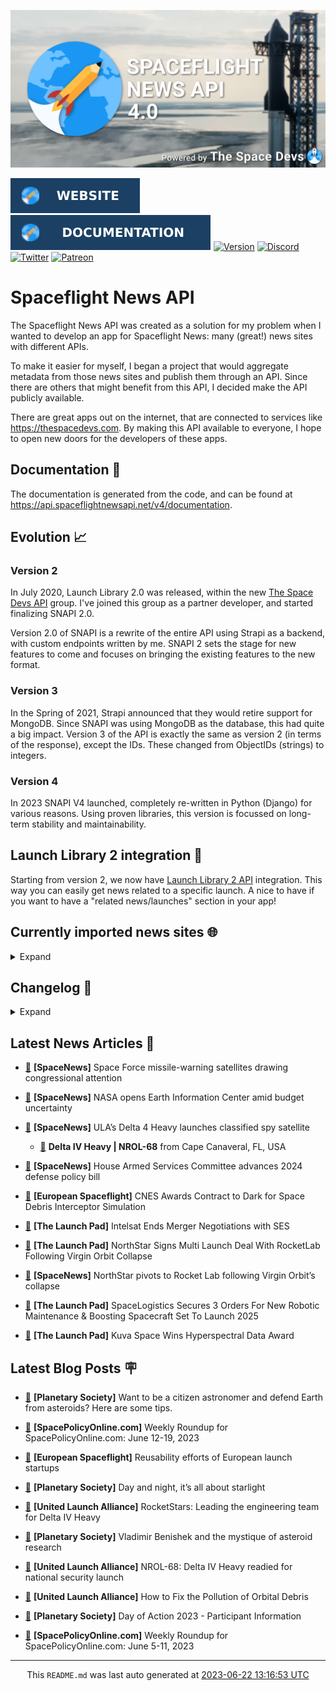 ![Cover](https://raw.githubusercontent.com/TheSpaceDevs/spaceflightnewsapi/main/.github/profile/assets/snapi_poster.png)

[![Website](https://raw.githubusercontent.com/TheSpaceDevs/spaceflightnewsapi/main/.github/profile/assets/badge_snapi_website.svg)](https://spaceflightnewsapi.net/)
[![Documentation](https://raw.githubusercontent.com/TheSpaceDevs/spaceflightnewsapi/main/.github/profile/assets/badge_snapi_doc.svg)](https://api.spaceflightnewsapi.net/v4/docs)
[![Version](https://img.shields.io/github/v/release/TheSpaceDevs/spaceflightnewsapi?style=for-the-badge)](https://github.com/TheSpaceDevs/spaceflightnewsapi/releases/tag/v4.0.3)
[![Discord](https://img.shields.io/badge/Discord-%237289DA.svg?style=for-the-badge&logo=discord&logoColor=white)](https://discord.gg/p7ntkNA)
[![Twitter](https://img.shields.io/badge/Twitter-%231DA1F2.svg?style=for-the-badge&logo=Twitter&logoColor=white)](https://twitter.com/the_snapi)
[![Patreon](https://img.shields.io/badge/Patreon-F96854?style=for-the-badge&logo=patreon&logoColor=white)](https://www.patreon.com/TheSpaceDevs)

# Spaceflight News API

The Spaceflight News API was created as a solution for my problem when I wanted to develop an app for Spaceflight News: many (great!) news sites with different APIs.

To make it easier for myself, I began a project that would aggregate metadata from those news sites and publish them through an API. Since there are others that might benefit from this API, I decided make the API publicly available.

There are great apps out on the internet, that are connected to services like <https://thespacedevs.com>. By making this API available to everyone, I hope to open new doors for the developers of these apps.

## Documentation 📖

The documentation is generated from the code, and can be found at <https://api.spaceflightnewsapi.net/v4/documentation>.

## Evolution 📈

### Version 2

In July 2020, Launch Library 2.0 was released, within the new <a href="https://thespacedevs.com">The Space Devs API</a> group. I've joined this group as a partner developer, and started finalizing SNAPI 2.0.

Version 2.0 of SNAPI is a rewrite of the entire API using Strapi as a backend, with custom endpoints written by me.
SNAPI 2 sets the stage for new features to come and focuses on bringing the existing features to the new format.

### Version 3

In the Spring of 2021, Strapi announced that they would retire support for MongoDB. Since SNAPI was using MongoDB as the database, this had quite a big impact.
Version 3 of the API is exactly the same as version 2 (in terms of the response), except the IDs. These changed from ObjectIDs (strings) to integers.

### Version 4
In 2023 SNAPI V4 launched, completely re-written in Python (Django) for various reasons.
Using proven libraries, this version is focussed on long-term stability and maintainability.

## Launch Library 2 integration 🚀

Starting from version 2, we now have <a href="https://thespacedevs.com/llapi">Launch Library 2 API</a> integration. This way you can easily get news related to a specific launch.
A nice to have if you want to have a "related news/launches" section in your app!

## Currently imported news sites 🌐

<details>
<summary>Expand</summary>

- AmericaSpace
- Arstechnica
- Blue Origin
- CNBC
- ESA
- ElonX
- Euronews
- European Spaceflight
- Jet Propulsion Laboratory
- NASA
- NASASpaceflight
- National Geographic
- National Space Society
- Phys
- Planetary Society
- Reuters
- Space.com
- SpaceFlight Insider
- SpaceNews
- SpacePolicyOnline.com
- SpaceX
- Spaceflight Now
- SyFy
- TechCrunch
- Teslarati
- The Drive
- The Japan Times
- The Launch Pad
- The National
- The New York Times
- The Space Devs
- The Space Review
- The Verge
- The Wall Street Journal
- United Launch Alliance
- Virgin Galactic


</details>

## Changelog 📝
<details>
<summary>Expand</summary>

# V4.0.0

- Rewritten in Python and Django.

# V3.4.0

- Package updates
- Sentry fixes

# V3.0.0

- Package updates

### V3.2.0

- Various Sentry issues fixed

### V3.1.0

- Strapi updates
- Sentry updates
- Admin interface updates

### V3.0.0

- Switch to use Postgres as database

### V2.3.0

- The lost "article per (LL2) event" endpoint is back
- Changed the G4L logo on the site
- Added Sentry again, via the new Strapi plugin
- Changed from amqplib to amqp-connection-manager
- Updated to Strapi 3.5.3

### v2.2.0

- Dependency updates
- Code cleanup
- Admin side of things

### v2.1.0

- Backend changes on how new content is processed
- Package updates

### v2.0.0

- Complete rewrite of the app, focusing on existing features

</details>



## Latest News Articles 📰
- <a href="https://spacenews.com/space-force-missile-warning-satellites-drawing-congressional-attention/" >🔗</a> **[SpaceNews]** Space Force missile-warning satellites drawing congressional attention


- <a href="https://spacenews.com/nasa-opens-earth-information-center-amid-budget-uncertainty/" >🔗</a> **[SpaceNews]** NASA opens Earth Information Center amid budget uncertainty


- <a href="https://spacenews.com/ulas-delta-4-heavy-launches-classified-spy-satellite/" >🔗</a> **[SpaceNews]** ULA’s Delta 4 Heavy launches classified spy satellite


  - <a href="https://go4liftoff.com/launch/id/8cfa00a5-a72e-48b7-80bd-944664688f59" >🚀</a> **Delta IV Heavy | NROL-68** from Cape Canaveral, FL, USA



- <a href="https://spacenews.com/house-armed-services-committee-advances-2024-defense-policy-bill/" >🔗</a> **[SpaceNews]** House Armed Services Committee advances 2024 defense policy bill


- <a href="https://europeanspaceflight.com/cnes-awards-contract-to-dark-for-space-debris-interceptor-simulation/" >🔗</a> **[European Spaceflight]** CNES Awards Contract to Dark for Space Debris Interceptor Simulation


- <a href="https://tlpnetwork.com/news/2023/06/intelsat-ends-merger-negotiations-with-ses" >🔗</a> **[The Launch Pad]** Intelsat Ends Merger Negotiations with SES


- <a href="https://tlpnetwork.com/news/2023/06/northstar-signs-multi-launch-deal-with-rocketlab-following-virgin-orbit-collapse" >🔗</a> **[The Launch Pad]** NorthStar Signs Multi Launch Deal With RocketLab Following Virgin Orbit Collapse


- <a href="https://spacenews.com/northstar-pivots-to-rocket-lab-following-virgin-orbits-collapse/" >🔗</a> **[SpaceNews]** NorthStar pivots to Rocket Lab following Virgin Orbit’s collapse


- <a href="https://tlpnetwork.com/news/2023/06/spacelogistics-secures-3-orders-for-robotic-maintenance-and-boosting-spacecraft-set-to-launch-2025" >🔗</a> **[The Launch Pad]** SpaceLogistics Secures 3 Orders For New Robotic Maintenance & Boosting Spacecraft Set To Launch 2025


- <a href="https://tlpnetwork.com/news/2023/06/kuva-space-wins-hyperspectral-data-award" >🔗</a> **[The Launch Pad]** Kuva Space Wins Hyperspectral Data Award




## Latest Blog Posts 🪧

- <a href="https://www.planetary.org/articles/citizen-astronomer-asteroid-defender-tips" >🔗</a> **[Planetary Society]** Want to be a citizen astronomer and defend Earth from asteroids? Here are some tips.


- <a href="https://spacepolicyonline.com/news/weekly-roundup-for-spacepolicyonline-com-june-12-19-2023/" >🔗</a> **[SpacePolicyOnline.com]** Weekly Roundup for SpacePolicyOnline.com: June 12-19, 2023


- <a href="https://europeanspaceflight.substack.com/p/reusability-efforts-of-european-launch" >🔗</a> **[European Spaceflight]** Reusability efforts of European launch startups


- <a href="https://www.planetary.org/the-downlink/day-and-night-its-all-about-starlight" >🔗</a> **[Planetary Society]** Day and night, it’s all about starlight


- <a href="https://blog.ulalaunch.com/blog/rocketstars-leading-the-engineering-team-for-delta-iv-heavy" >🔗</a> **[United Launch Alliance]** RocketStars: Leading the engineering team for Delta IV Heavy


- <a href="https://www.planetary.org/articles/vladimir-benishek-asteroid-research" >🔗</a> **[Planetary Society]** Vladimir Benishek and the mystique of asteroid research


- <a href="https://blog.ulalaunch.com/blog/nrol-68-delta-iv-heavy-readied-for-national-security-launch" >🔗</a> **[United Launch Alliance]** NROL-68: Delta IV Heavy readied for national security launch


- <a href="https://blog.ulalaunch.com/blog/how-to-fix-the-pollution-of-orbital-debris" >🔗</a> **[United Launch Alliance]** How to Fix the Pollution of Orbital Debris


- <a href="https://www.planetary.org/advocacy/day-of-action-2023-participant-information" >🔗</a> **[Planetary Society]** Day of Action 2023 - Participant Information


- <a href="https://spacepolicyonline.com/news/weekly-roundup-for-spacepolicyonline-com-june-5-11-2023/" >🔗</a> **[SpacePolicyOnline.com]** Weekly Roundup for SpacePolicyOnline.com: June 5-11, 2023




<hr>
  <div align="center">
  This <code>README.md</code> was last auto generated at <a href="https://www.timeanddate.com/worldclock/fixedtime.html?iso=20230622T131653">2023-06-22 13:16:53 UTC</a>
  <br>
</div>